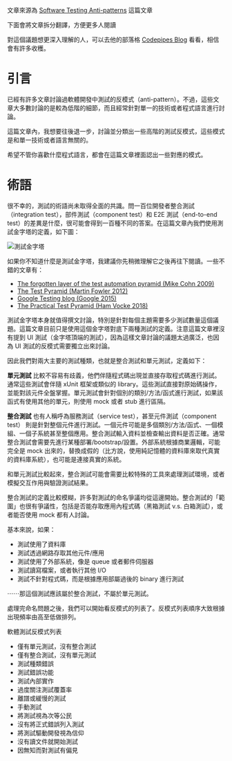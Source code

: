 文章來源為 [Software Testing Anti-patterns](http://blog.codepipes.com/testing/software-testing-antipatterns.html) 這篇文章

下面會將文章拆分翻譯，方便更多人閱讀

對這個議題想更深入理解的人，可以去他的部落格 [Codepipes Blog](http://blog.codepipes.com/) 看看，相信會有許多收穫。

# 引言
已經有許多文章討論過軟體開發中測試的反模式（anti-pattern）。不過，這些文章大多數討論的是較為低階的細節，而且經常針對單一的技術或者程式語言進行討論。

這篇文章內，我想要往後退一步，討論並分類出一些高階的測試反模式，這些模式是和單一技術或者語言無關的。

希望不管你喜歡什麼程式語言，都會在這篇文章裡面認出一些對應的模式。

# 術語
很不幸的，測試的術語尚未取得全面的共識。問一百位開發者整合測試（integration test），部件測試（component test）和 E2E 測試（end-to-end test）的差異是什麼，很可能會得到一百種不同的答案。在這篇文章內我們使用測試金字塔的定義，如下圖：

![測試金字塔](/assets/testing-pyramid.png)

如果你不知道什麼是測試金字塔，我建議你先稍微理解它之後再往下閱讀。一些不錯的文章有：

* [The forgotten layer of the test automation pyramid (Mike Cohn 2009)](https://www.mountaingoatsoftware.com/blog/the-forgotten-layer-of-the-test-automation-pyramid)
* [The Test Pyramid (Martin Fowler 2012)](https://martinfowler.com/bliki/TestPyramid.html)
* [Google Testing blog (Google 2015)](https://testing.googleblog.com/2015/04/just-say-no-to-more-end-to-end-tests.html)
* [The Practical Test Pyramid (Ham Vocke 2018)](https://martinfowler.com/articles/practical-test-pyramid.html)

測試金字塔本身就值得撰文討論，特別是針對每個主題需要多少測試數量這個議題。這篇文章目前只是使用這個金字塔對底下兩種測試的定義。注意這篇文章裡沒有提到 UI 測試（金字塔頂端的測試），因為這樣文章討論的議題太過廣泛，也因為 UI 測試的反模式需要獨立出來討論。

因此我們對兩大主要的測試種類，也就是整合測試和單元測試，定義如下：

**單元測試** 比較不容易有歧義，他們伴隨程式碼出現並直接存取程式碼進行測試。通常這些測試會伴隨 xUnit 框架或類似的 library。這些測試直接對原始碼操作，並能對該元件全盤掌握。單元測試會針對個別的類別/方法/函式進行測試，如果該函式有使用其他的單元，則使用 mock 或者 stub 進行區隔。

**整合測試**
也有人稱呼為服務測試（service test），甚至元件測試（component test） 則是針對整個元件進行測試。一個元件可能是多個類別/方法/函式、一個模組、一個子系統甚至整個應用。整合測試輸入資料並檢查輸出資料是否正確。通常整合測試會需要先進行某種部署/bootstrap/設置。外部系統根據商業邏輯，可能完全是 mock 出來的，替換成假的（比方說，使用純記憶體的資料庫來取代真實的資料庫系統），也可能是連接真實的系統。

和單元測試比較起來，整合測試可能會需要比較特殊的工具來處理測試環境，或者模擬交互作用與驗證測試結果。

整合測試的定義比較模糊，許多對測試的命名爭議均從這邊開始。整合測試的「範圍」也很有爭議性，包括是否能存取應用內程式碼（黑箱測試 v.s. 白箱測試），或者能否使用 mock 都有人討論。

基本來說，如果：

* 測試使用了資料庫
* 測試透過網路存取其他元件/應用
* 測試使用了外部系統，像是 queue 或者郵件伺服器
* 測試讀寫檔案，或者執行其他 I/O
* 測試不針對程式碼，而是根據應用部屬過後的 binary 進行測試

⋯⋯那這個測試應該屬於整合測試，不屬於單元測試。

處理完命名問題之後，我們可以開始看反模式的列表了。反模式列表順序大致根據出現頻率由高至低做排列。

軟體測試反模式列表

* 僅有單元測試，沒有整合測試
* 僅有整合測試，沒有單元測試
* 測試種類錯誤
* 測試錯誤功能
* 測試內部實作
* 過度關注測試覆蓋率
* 離譜或緩慢的測試
* 手動測試
* 將測試視為次等公民
* 沒有將正式錯誤列入測試
* 將測試驅動開發視為信仰
* 沒有讀文件就開始測試
* 因無知而對測試有偏見

